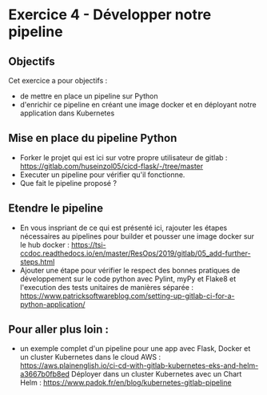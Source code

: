 # Exercice 4 - Développer notre pipeline

## Objectifs
Cet exercice a pour objectifs : 
* de mettre en place un pipeline sur Python
* d'enrichir ce pipeline en créant une image docker et en déployant notre application dans Kubernetes


## Mise en place du pipeline Python
* Forker le projet qui est ici sur votre propre utilisateur de gitlab : https://gitlab.com/huseinzol05/cicd-flask/-/tree/master 
* Executer un pipeline pour vérifier qu'il fonctionne.
* Que fait le pipeline proposé ?


## Etendre le pipeline
* En vous inspriant de ce qui est présenté ici, rajouter les étapes nécessaires au pipelines pour builder et pousser une image docker sur le hub docker : https://tsi-ccdoc.readthedocs.io/en/master/ResOps/2019/gitlab/05_add-further-steps.html 
* Ajouter une étape pour vérifier le respect des bonnes pratiques de développement sur le code python avec Pylint, myPy et Flake8 et l'execution des tests unitaires de manières séparée : https://www.patricksoftwareblog.com/setting-up-gitlab-ci-for-a-python-application/

## Pour aller plus loin : 

* un exemple complet d'un pipeline pour une app avec Flask, Docker et un cluster Kubernetes dans le cloud AWS : https://aws.plainenglish.io/ci-cd-with-gitlab-kubernetes-eks-and-helm-a3667b0fb8ed
  Déployer dans un cluster Kubernetes avec un Chart Helm : https://www.padok.fr/en/blog/kubernetes-gitlab-pipeline 


